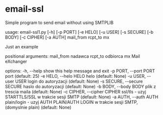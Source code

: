 # email-ssl
Simple program to send email without using SMTPLIB

usage: email-ssl1.py [-h] [-p PORT] [-e HELO] [-u USER] [-s SECURE] [-b BODY] [-c CIPHER] [-a AUTH] mail_from rcpt_to mx

Just an example

positional arguments:
  mail_from             nadawca
  rcpt_to               odbiorca
  mx                    Mail eXchanger

options:
  -h, --help            show this help message and exit
  -p PORT, --port PORT  port (default: 25)
  -e HELO, --helo HELO  helo (default: None)
  -u USER, --user USER  login do autoryzacji (default: None)
  -s SECURE, --secure SECURE
                        haslo do autoryzacji (default: None)
  -b BODY, --body BODY  plik z trescia maila (default: None)
  -c CIPHER, --cipher CIPHER
                        ssl/tls - uzyj STARTTLS/SSL w trakcie sesji SMTP (default: None)
  -a AUTH, --auth AUTH  plain/login - uzyj AUTH PLAIN/AUTH LOGIN w trakcie sesji SMTP, (domyslnie plain) (default: None)

